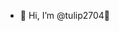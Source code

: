 - 👋 Hi, I’m @tulip2704🌱


<!---
tulip2704/tulip2704 is a ✨ special ✨ repository because its `README.md` (this file) appears on your GitHub profile.
You can click the Preview link to take a look at your changes.
--->
